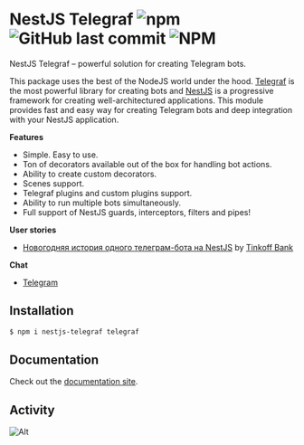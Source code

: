 # NestJS Telegraf ![npm](https://img.shields.io/npm/dm/nestjs-telegraf) ![GitHub last commit](https://img.shields.io/github/last-commit/0x467/nestjs-telegraf) ![NPM](https://img.shields.io/npm/l/nestjs-telegraf)

NestJS Telegraf – powerful solution for creating Telegram bots.

This package uses the best of the NodeJS world under the hood. [Telegraf](https://github.com/telegraf/telegraf) is the most powerful library for creating bots and [NestJS](https://github.com/nestjs) is a progressive framework for creating well-architectured applications. This module provides fast and easy way for creating Telegram bots and deep integration with your NestJS application. 

**Features**

- Simple. Easy to use.
- Ton of decorators available out of the box for handling bot actions.
- Ability to create custom decorators.
- Scenes support.
- Telegraf plugins and custom plugins support.
- Ability to run multiple bots simultaneously.
- Full support of NestJS guards, interceptors, filters and pipes!

**User stories**
- [Новогодняя история одного телеграм-бота на NestJS](https://habr.com/ru/company/tinkoff/blog/596287/) by [Tinkoff Bank](https://github.com/Tinkoff)

**Chat**

* [Telegram](https://t.me/nestjs_telegraf)
## Installation

```bash
$ npm i nestjs-telegraf telegraf
```

## Documentation
Check out the [documentation site](https://nestjs-telegraf.0x467.com/).

## Activity
![Alt](https://repobeats.axiom.co/api/embed/3a0b83192feaeff27d8a7f78f53e5cb951f94dac.svg "Repobeats analytics image")
